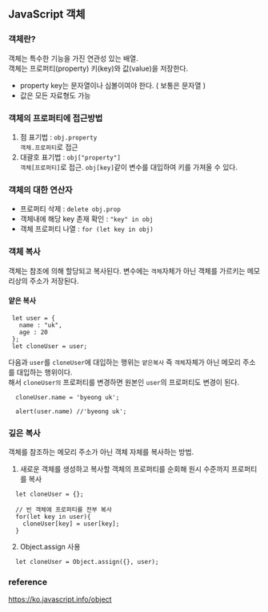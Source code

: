## JavaScript 객체

### 객체란?   
객체는 특수한 기능을 가진 연관성 있는 배열.   
객체는 프로퍼티(property) 키(key)와 값(value)을 저장한다.   

- property key는 문자열이나 심볼이여야 한다. ( 보통은 문자열 )
- 값은 모든 자료형도 가능

### 객체의 프로퍼티에 접근방법   
1. 점 표기법 : `obj.property`   
  `객체.프로퍼티`로 접근
2. 대괄호 표기법 : `obj["property"]`   
  `객체[프로퍼티]`로 접근. `obj[key]`같이 변수를 대입하여 키를 가져올 수 있다.
  

### 객체의 대한 연산자   
- 프로퍼티 삭제 : `delete obj.prop`   
- 객체내에 해당 key 존재 확인 : `"key" in obj`   
- 객체 프로퍼티 나열 : `for (let key in obj)`

### 객체 복사   
객체는 참조에 의해 할당되고 복사된다. 변수에는 `객체`자체가 아닌 객체를 가르키는 메모리상의 주소가 저장된다.   

#### 얕은 복사   
```   
 let user = { 
   name : "uk",
   age : 20
 };
 let cloneUser = user;
```
다음과 `user`를 `cloneUser`에 대입하는 행위는 `얕은복사` 즉 `객체`자체가 아닌 메모리 주소를 대입하는 행위이다.   
해서 `cloneUser의` 프로퍼티를 변경하면 원본인 `user`의 프로퍼티도 변경이 된다.

```
  cloneUser.name = 'byeong uk';
  
  alert(user.name) //'byeong uk';
```

### 깊은 복사   
객체를 참조하는 메모리 주소가 아닌 객체 자체를 복사하는 방법.   
1. 새로운 객체를 생성하고 복사할 객체의 프로퍼티를 순회해 원시 수준까지 프로퍼티를 복사
```
  let cloneUser = {};
  
  // 빈 객체에 프로퍼티를 전부 복사
  for(let key in user){
    cloneUser[key] = user[key];
  }

```
2. Object.assign 사용   
```
  let cloneUser = Object.assign({}, user);
```
  
  
  
  
### reference   
https://ko.javascript.info/object
